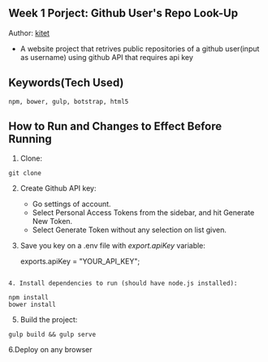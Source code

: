 ## Week 1 Porject: Github User's Repo Look-Up

Author: [kitet](https://github.com/kitet)

- A website project that retrives public repositories of a github user(input as username) using github API that requires api key

## Keywords(Tech Used)
	npm, bower, gulp, botstrap, html5


## How to Run and Changes to Effect Before Running
 
 1. Clone:
 ```
 git clone 
 ```
 
 2. Create Github API key:
 	- Go settings of account.
 	- Select Personal Access Tokens from the sidebar, and hit Generate New Token.
 	- Select Generate Token without any selection on list given. 

 3. Save you key on a .env file with _export.apiKey_ variable:

 	exports.apiKey = "YOUR_API_KEY";
 ```

 4. Install dependencies to run (should have node.js installed):
 ```
 	npm install 
 	bower install
 
 5. Build the project:
 ```
 gulp build && gulp serve
 ```

 6.Deploy on any browser
